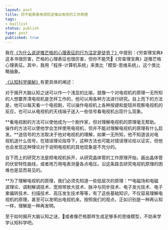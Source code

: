 ```yaml
--- 
layout: post
title: 你不能靠看电视机逆推出电视的工作原理
tags: 
- maillist
status: publish
type: post
published: true
---
```



我在[《为什么说逆推芒格的心理表征的行为注定是徒劳？》](http://www.mesule.com/2017/08/MungerModels)中提到：《穷查理宝典》这本书很厉害，芒格的心理表征也很厉害，但你不能凭《穷查理宝典》逆推芒格心理表征。其中，我用「程序-计算机系统」来类比「模型-思维系统」，这个类比略抽象。

[《认知科学揭秘》](https://book.douban.com/subject/1127971/)有更具体的阐述：

对于揭开大脑认知之谜可以作一个浅显的比喻，就像一个对电视机的原理一无所知的人想要弄清电视机是怎样工作的，他可以用各种方法进行研究。自上而下的方法是，他可以每天看一个电视剧，可以操作电视机上各种按键和旋钮并观察电视机的反应，也可以从电视机的天线端子送入一些信号看电视机出现什么现象。

**看电视剧的方法可以使他成为一个剧作家，但对理解电视机的原理毫无帮助。操作的方法可以使他学会怎样使用电视机，但并不能对理解电视机的原理有什么启发。**送信号的方法取决于他对电视机的理解，如果一无所知，他不知道该对电视机送什么信号，在错误理论指导下，这种方法也可能对错误理论给以证实，但他也会发现这种理论对于说明电视机的其他现象是不充分的。

自下而上的研究方法是把电视机拆开，从研究晶体管的工作原理开始，画出晶体管的伏安特性曲线，或者用万用电表测量各点电压。沿这条路去研究电视机原理的困难也是显而易见的。

**为了理解电视机的原理，我们必须先知道一些低层次的原理：**电磁场和电磁波理论、调制解调技术、宽频带放大技术、脉冲与同步技术、电子发光技术、电子束偏转技术、扫描技术、高压发生技术等等，有了这些基础知识，不仅容易理解电视机的原理，甚至可以发明出电视机来。按照我们的观点，正如识别是一种再认知一样，理解是一种再发明。

至于如何揭开大脑认知之谜，或者像芒格那样生成足够多的思维模型，不妨来学学认知科学吧。